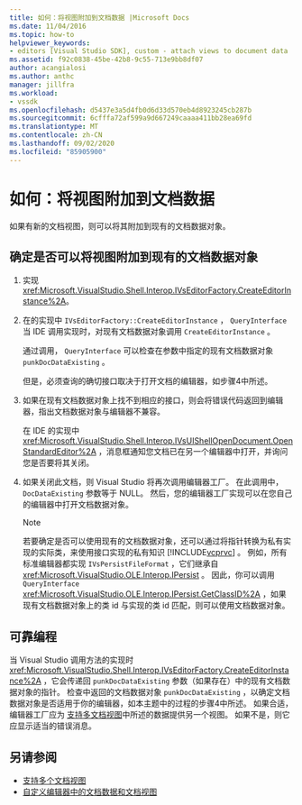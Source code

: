 ```yaml
---
title: 如何：将视图附加到文档数据 |Microsoft Docs
ms.date: 11/04/2016
ms.topic: how-to
helpviewer_keywords:
- editors [Visual Studio SDK], custom - attach views to document data
ms.assetid: f92c0838-45be-42b8-9c55-713e9bb8df07
author: acangialosi
ms.author: anthc
manager: jillfra
ms.workload:
- vssdk
ms.openlocfilehash: d5437e3a5d4fb0d6d33d570eb4d8923245cb287b
ms.sourcegitcommit: 6cfffa72af599a9d667249caaaa411bb28ea69fd
ms.translationtype: MT
ms.contentlocale: zh-CN
ms.lasthandoff: 09/02/2020
ms.locfileid: "85905900"
---
```

# <a name="how-to-attach-views-to-document-data"></a>如何：将视图附加到文档数据
如果有新的文档视图，则可以将其附加到现有的文档数据对象。

## <a name="to-determine-if-you-can-attach-a-view-to-an-existing-document-data-object"></a>确定是否可以将视图附加到现有的文档数据对象

1. 实现 <xref:Microsoft.VisualStudio.Shell.Interop.IVsEditorFactory.CreateEditorInstance%2A>。

2. 在的实现中 `IVsEditorFactory::CreateEditorInstance` ， `QueryInterface` 当 IDE 调用实现时，对现有文档数据对象调用 `CreateEditorInstance` 。

    通过调用， `QueryInterface` 可以检查在参数中指定的现有文档数据对象 `punkDocDataExisting` 。

    但是，必须查询的确切接口取决于打开文档的编辑器，如步骤4中所述。

3. 如果在现有文档数据对象上找不到相应的接口，则会将错误代码返回到编辑器，指出文档数据对象与编辑器不兼容。

    在 IDE 的实现中 <xref:Microsoft.VisualStudio.Shell.Interop.IVsUIShellOpenDocument.OpenStandardEditor%2A> ，消息框通知您文档已在另一个编辑器中打开，并询问您是否要将其关闭。

4. 如果关闭此文档，则 Visual Studio 将再次调用编辑器工厂。 在此调用中， `DocDataExisting` 参数等于 NULL。 然后，您的编辑器工厂实现可以在您自己的编辑器中打开文档数据对象。

   > [!NOTE]
   > 若要确定是否可以使用现有的文档数据对象，还可以通过将指针转换为私有实现的实际类，来使用接口实现的私有知识 [!INCLUDE[vcprvc](../code-quality/includes/vcprvc_md.md)] 。 例如，所有标准编辑器都实现 `IVsPersistFileFormat` ，它们继承自 <xref:Microsoft.VisualStudio.OLE.Interop.IPersist> 。 因此，你可以调用 `QueryInterface` <xref:Microsoft.VisualStudio.OLE.Interop.IPersist.GetClassID%2A> ，如果现有文档数据对象上的类 id 与实现的类 id 匹配，则可以使用文档数据对象。

## <a name="robust-programming"></a>可靠编程
 当 Visual Studio 调用方法的实现时 <xref:Microsoft.VisualStudio.Shell.Interop.IVsEditorFactory.CreateEditorInstance%2A> ，它会传递回 `punkDocDataExisting` 参数（如果存在）中的现有文档数据对象的指针。 检查中返回的文档数据对象 `punkDocDataExisting` ，以确定文档数据对象是否适用于你的编辑器，如本主题中的过程的步骤4中所述。 如果合适，编辑器工厂应为 [支持多文档视图](../extensibility/supporting-multiple-document-views.md)中所述的数据提供另一个视图。 如果不是，则它应显示适当的错误消息。

## <a name="see-also"></a>另请参阅
- [支持多个文档视图](../extensibility/supporting-multiple-document-views.md)
- [自定义编辑器中的文档数据和文档视图](../extensibility/document-data-and-document-view-in-custom-editors.md)
